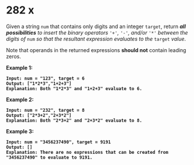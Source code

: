 # 282 x

Given a string `num` that contains only digits and an integer `target`, return _**all possibilities** to insert the binary operators_ `'+'`_,_ `'-'`_, and/or_ `'*'` _between the digits of_ `num` _so that the resultant expression evaluates to the_ `target` _value_.

Note that operands in the returned expressions **should not** contain leading zeros.

&#x20;

**Example 1:**

<pre><code><strong>Input: num = "123", target = 6
</strong><strong>Output: ["1*2*3","1+2+3"]
</strong><strong>Explanation: Both "1*2*3" and "1+2+3" evaluate to 6.
</strong></code></pre>

**Example 2:**

<pre><code><strong>Input: num = "232", target = 8
</strong><strong>Output: ["2*3+2","2+3*2"]
</strong><strong>Explanation: Both "2*3+2" and "2+3*2" evaluate to 8.
</strong></code></pre>

**Example 3:**

<pre><code><strong>Input: num = "3456237490", target = 9191
</strong><strong>Output: []
</strong><strong>Explanation: There are no expressions that can be created from "3456237490" to evaluate to 9191.
</strong></code></pre>
